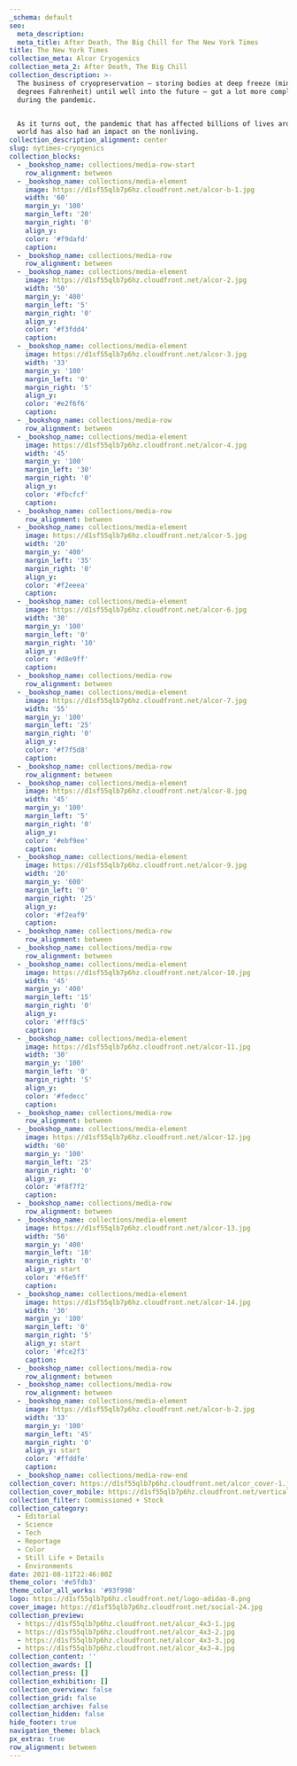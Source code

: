 ```yaml
---
_schema: default
seo:
  meta_description:
  meta_title: After Death, The Big Chill for The New York Times
title: The New York Times
collection_meta: Alcor Cryogenics
collection_meta_2: After Death, The Big Chill
collection_description: >-
  The business of cryopreservation — storing bodies at deep freeze (minus 320
  degrees Fahrenheit) until well into the future — got a lot more complicated
  during the pandemic.


  As it turns out, the pandemic that has affected billions of lives around the
  world has also had an impact on the nonliving.
collection_description_alignment: center
slug: nytimes-cryogenics
collection_blocks:
  - _bookshop_name: collections/media-row-start
    row_alignment: between
  - _bookshop_name: collections/media-element
    image: https://d1sf55qlb7p6hz.cloudfront.net/alcor-b-1.jpg
    width: '60'
    margin_y: '100'
    margin_left: '20'
    margin_right: '0'
    align_y:
    color: '#f9dafd'
    caption:
  - _bookshop_name: collections/media-row
    row_alignment: between
  - _bookshop_name: collections/media-element
    image: https://d1sf55qlb7p6hz.cloudfront.net/alcor-2.jpg
    width: '50'
    margin_y: '400'
    margin_left: '5'
    margin_right: '0'
    align_y:
    color: '#f3fdd4'
    caption:
  - _bookshop_name: collections/media-element
    image: https://d1sf55qlb7p6hz.cloudfront.net/alcor-3.jpg
    width: '33'
    margin_y: '100'
    margin_left: '0'
    margin_right: '5'
    align_y:
    color: '#e2f6f6'
    caption:
  - _bookshop_name: collections/media-row
    row_alignment: between
  - _bookshop_name: collections/media-element
    image: https://d1sf55qlb7p6hz.cloudfront.net/alcor-4.jpg
    width: '45'
    margin_y: '100'
    margin_left: '30'
    margin_right: '0'
    align_y:
    color: '#fbcfcf'
    caption:
  - _bookshop_name: collections/media-row
    row_alignment: between
  - _bookshop_name: collections/media-element
    image: https://d1sf55qlb7p6hz.cloudfront.net/alcor-5.jpg
    width: '20'
    margin_y: '400'
    margin_left: '35'
    margin_right: '0'
    align_y:
    color: '#f2eeea'
    caption:
  - _bookshop_name: collections/media-element
    image: https://d1sf55qlb7p6hz.cloudfront.net/alcor-6.jpg
    width: '30'
    margin_y: '100'
    margin_left: '0'
    margin_right: '10'
    align_y:
    color: '#d8e9ff'
    caption:
  - _bookshop_name: collections/media-row
    row_alignment: between
  - _bookshop_name: collections/media-element
    image: https://d1sf55qlb7p6hz.cloudfront.net/alcor-7.jpg
    width: '55'
    margin_y: '100'
    margin_left: '25'
    margin_right: '0'
    align_y:
    color: '#f7f5d8'
    caption:
  - _bookshop_name: collections/media-row
    row_alignment: between
  - _bookshop_name: collections/media-element
    image: https://d1sf55qlb7p6hz.cloudfront.net/alcor-8.jpg
    width: '45'
    margin_y: '100'
    margin_left: '5'
    margin_right: '0'
    align_y:
    color: '#ebf9ee'
    caption:
  - _bookshop_name: collections/media-element
    image: https://d1sf55qlb7p6hz.cloudfront.net/alcor-9.jpg
    width: '20'
    margin_y: '600'
    margin_left: '0'
    margin_right: '25'
    align_y:
    color: '#f2eaf9'
    caption:
  - _bookshop_name: collections/media-row
    row_alignment: between
  - _bookshop_name: collections/media-row
    row_alignment: between
  - _bookshop_name: collections/media-element
    image: https://d1sf55qlb7p6hz.cloudfront.net/alcor-10.jpg
    width: '45'
    margin_y: '400'
    margin_left: '15'
    margin_right: '0'
    align_y:
    color: '#fff8c5'
    caption:
  - _bookshop_name: collections/media-element
    image: https://d1sf55qlb7p6hz.cloudfront.net/alcor-11.jpg
    width: '30'
    margin_y: '100'
    margin_left: '0'
    margin_right: '5'
    align_y:
    color: '#fedecc'
    caption:
  - _bookshop_name: collections/media-row
    row_alignment: between
  - _bookshop_name: collections/media-element
    image: https://d1sf55qlb7p6hz.cloudfront.net/alcor-12.jpg
    width: '60'
    margin_y: '100'
    margin_left: '25'
    margin_right: '0'
    align_y:
    color: '#f8f7f2'
    caption:
  - _bookshop_name: collections/media-row
    row_alignment: between
  - _bookshop_name: collections/media-element
    image: https://d1sf55qlb7p6hz.cloudfront.net/alcor-13.jpg
    width: '50'
    margin_y: '400'
    margin_left: '10'
    margin_right: '0'
    align_y: start
    color: '#f6e5ff'
    caption:
  - _bookshop_name: collections/media-element
    image: https://d1sf55qlb7p6hz.cloudfront.net/alcor-14.jpg
    width: '30'
    margin_y: '100'
    margin_left: '0'
    margin_right: '5'
    align_y: start
    color: '#fce2f3'
    caption:
  - _bookshop_name: collections/media-row
    row_alignment: between
  - _bookshop_name: collections/media-row
    row_alignment: between
  - _bookshop_name: collections/media-element
    image: https://d1sf55qlb7p6hz.cloudfront.net/alcor-b-2.jpg
    width: '33'
    margin_y: '100'
    margin_left: '45'
    margin_right: '0'
    align_y: start
    color: '#ffddfe'
    caption:
  - _bookshop_name: collections/media-row-end
collection_cover: https://d1sf55qlb7p6hz.cloudfront.net/alcor_cover-1.jpg
collection_cover_mobile: https://d1sf55qlb7p6hz.cloudfront.net/verticalcovers-56.jpg
collection_filter: Commissioned + Stock
collection_category:
  - Editorial
  - Science
  - Tech
  - Reportage
  - Color
  - Still Life + Details
  - Environments
date: 2021-08-11T22:46:00Z
theme_color: '#e5fdb3'
theme_color_all_works: '#93f998'
logo: https://d1sf55qlb7p6hz.cloudfront.net/logo-adidas-8.png
cover_image: https://d1sf55qlb7p6hz.cloudfront.net/social-24.jpg
collection_preview:
  - https://d1sf55qlb7p6hz.cloudfront.net/alcor_4x3-1.jpg
  - https://d1sf55qlb7p6hz.cloudfront.net/alcor_4x3-2.jpg
  - https://d1sf55qlb7p6hz.cloudfront.net/alcor_4x3-3.jpg
  - https://d1sf55qlb7p6hz.cloudfront.net/alcor_4x3-4.jpg
collection_content: ''
collection_awards: []
collection_press: []
collection_exhibition: []
collection_overview: false
collection_grid: false
collection_archive: false
collection_hidden: false
hide_footer: true
navigation_theme: black
px_extra: true
row_alignment: between
---
```

